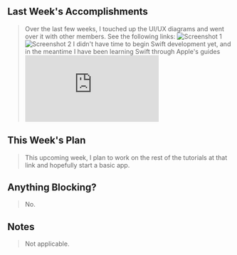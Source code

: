 ## Last Week's Accomplishments

> Over the last few weeks, I touched up the UI/UX diagrams and went over it with other members. See the following links:
![Screenshot 1](https://snag.gy/zIEgur.jpg)
![Screenshot 2](https://snag.gy/I4oSct.jpg)
> I didn't have time to begin Swift development yet, and in the meantime I have been learning Swift through 
> Apple's guides ![here](https://developer.apple.com/library/archive/referencelibrary/GettingStarted/DevelopiOSAppsSwift/index.html#//apple_ref/doc/uid/TP40015214-CH2-SW1)

## This Week's Plan

> This upcoming week, I plan to work on the rest of the tutorials at that link and hopefully start a basic app.

## Anything Blocking?

> No.

## Notes

> Not applicable.
